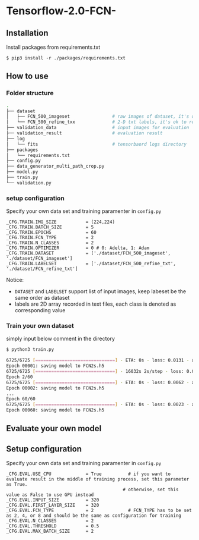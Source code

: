 # Tensorflow-2.0-FCN-
## Installation
Install packages from requirements.txt
```pip3
$ pip3 install -r ./packages/requirements.txt
```

## How to use
### Folder structure
```bash
.
├── dataset
│   ├── FCN_500_imageset                # raw images of dataset, it's ok to rename the folder name as you wish, remember to modify data path in config.py
│   └── FCN_500_refine_txx              # 2-D txt labels, it's ok to rename the folder name as you wish, remember to modify data path in config.py
├── validation_data                     # input images for evaluation
├── validation_result                   # evaluation result
├── log
│   └── fits                            # tensorbaord logs directory
├── packages
│   └── requirements.txt
├── config.py
├── data_generator_multi_path_crop.py
├── model.py
├── train.py
└── validation.py
```

### setup configuration
Specify your own data set and training paramenter in ```config.py```

```python3
_CFG.TRAIN.IMG_SIZE           = (224,224)
_CFG.TRAIN.BATCH_SIZE         = 5
_CFG.TRAIN.EPOCHS             = 60  
_CFG.TRAIN.FCN_TYPE           = 2    
_CFG.TRAIN.N_CLASSES          = 2 
_CFG.TRAIN.OPTIMIZER          = 0 # 0: Adelta, 1: Adam 
_CFG.TRAIN.DATASET            = ['./dataset/FCN_500_imageset', './dataset/FCN_imageset'] 
_CFG.TRAIN.LABELSET           = ['./dataset/FCN_500_refine_txt', './dataset/FCN_refine_txt'] 
```
Notice: 
  * ```DATASET``` and ```LABELSET``` support list of input images, keep labeset be the same order as dataset
  * labels are 2D array recorded in text files, each class is denoted as corresponding value

### Train your own dataset
simply input below comment in the directory
```bash
$ python3 train.py

6725/6725 [==============================] - ETA: 0s - loss: 0.0131 - accuracy: 0.9964     
Epoch 00001: saving model to FCN2s.h5
6725/6725 [==============================] - 16032s 2s/step - loss: 0.0131 - accuracy: 0.9964
Epoch 2/60
6725/6725 [==============================] - ETA: 0s - loss: 0.0062 - accuracy: 0.9980     
Epoch 00002: saving model to FCN2s.h5
...
Epoch 60/60
6725/6725 [==============================] - ETA: 0s - loss: 0.0023 - accuracy: 0.9992     
Epoch 00060: saving model to FCN2s.h5

```

## Evaluate your own model
## Setup configuration
Specify your own data set and training paramenter in ```config.py```
```python3
_CFG.EVAL.USE_CPU             = True          # if you want to evaluate result in the middle of training process, set this parameter as True.
                                            # otherwise, set this value as False to use GPU instead
_CFG.EVAL.INPUT_SIZE          = 320
_CFG.EVAL.FIRST_LAYER_SIZE    = 320
_CFG.EVAL.FCN_TYPE            = 2             # FCN_TYPE has to be set as 2, 4, or 8 and should be the same as configuration for training
_CFG.EVAL.N_CLASSES           = 2 
_CFG.EVAL.THRESHOLD           = 0.5
_CFG.EVAL.MAX_BATCH_SIZE      = 2
```

